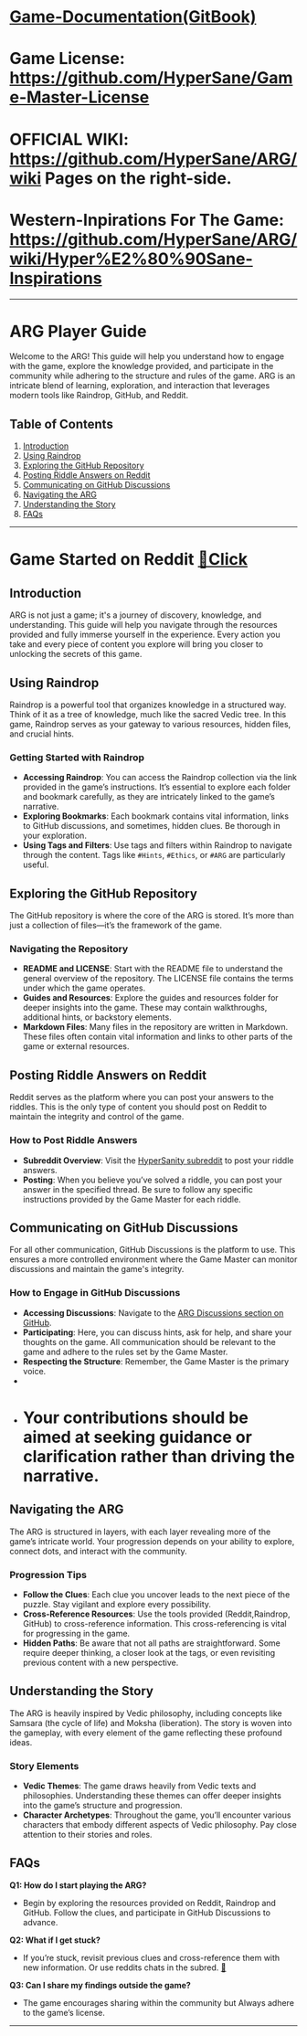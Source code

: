 # [Game-Documentation(GitBook)](https://hypersanity.gitbook.io/hypersanity/)

# Game License: https://github.com/HyperSane/Game-Master-License

# OFFICIAL WIKI: https://github.com/HyperSane/ARG/wiki Pages on the right-side.

# Western-Inpirations For The Game: https://github.com/HyperSane/ARG/wiki/Hyper%E2%80%90Sane-Inspirations
---

# ARG Player Guide

Welcome to the ARG! This guide will help you understand how to engage with the game, explore the knowledge provided, and participate in the community while adhering to the structure and rules of the game. ARG is an intricate blend of learning, exploration, and interaction that leverages modern tools like Raindrop, GitHub, and Reddit.

## Table of Contents
1. [Introduction](#introduction)
2. [Using Raindrop](#using-raindrop)
3. [Exploring the GitHub Repository](#exploring-the-github-repository)
4. [Posting Riddle Answers on Reddit](#posting-riddle-answers-on-reddit)
5. [Communicating on GitHub Discussions](#communicating-on-github-discussions)
6. [Navigating the ARG](#navigating-the-ARG)
7. [Understanding the Story](#understanding-the-story)
8. [FAQs](#faqs)

---
# Game Started on Reddit [🔁Click](https://www.reddit.com/r/HyperSanity/comments/1etbvra/what_is_vedic_wip/)


## Introduction

ARG is not just a game; it's a journey of discovery, knowledge, and understanding. This guide will help you navigate through the resources provided and fully immerse yourself in the experience. Every action you take and every piece of content you explore will bring you closer to unlocking the secrets of this game.

## Using Raindrop

Raindrop is a powerful tool that organizes knowledge in a structured way. Think of it as a tree of knowledge, much like the sacred Vedic tree. In this game, Raindrop serves as your gateway to various resources, hidden files, and crucial hints.

### Getting Started with Raindrop
- **Accessing Raindrop**: You can access the Raindrop collection via the link provided in the game’s instructions. It’s essential to explore each folder and bookmark carefully, as they are intricately linked to the game’s narrative.
- **Exploring Bookmarks**: Each bookmark contains vital information, links to GitHub discussions, and sometimes, hidden clues. Be thorough in your exploration.
- **Using Tags and Filters**: Use tags and filters within Raindrop to navigate through the content. Tags like `#Hints`, `#Ethics`, or `#ARG` are particularly useful.

## Exploring the GitHub Repository

The GitHub repository is where the core of the ARG is stored. It’s more than just a collection of files—it’s the framework of the game.

### Navigating the Repository
- **README and LICENSE**: Start with the README file to understand the general overview of the repository. The LICENSE file contains the terms under which the game operates.
- **Guides and Resources**: Explore the guides and resources folder for deeper insights into the game. These may contain walkthroughs, additional hints, or backstory elements.
- **Markdown Files**: Many files in the repository are written in Markdown. These files often contain vital information and links to other parts of the game or external resources.

## Posting Riddle Answers on Reddit

Reddit serves as the platform where you can post your answers to the riddles. This is the only type of content you should post on Reddit to maintain the integrity and control of the game.

### How to Post Riddle Answers
- **Subreddit Overview**: Visit the [HyperSanity subreddit](https://www.reddit.com/r/HyperSanity/) to post your riddle answers.
- **Posting**: When you believe you’ve solved a riddle, you can post your answer in the specified thread. Be sure to follow any specific instructions provided by the Game Master for each riddle.

## Communicating on GitHub Discussions

For all other communication, GitHub Discussions is the platform to use. This ensures a more controlled environment where the Game Master can monitor discussions and maintain the game's integrity.

### How to Engage in GitHub Discussions
- **Accessing Discussions**: Navigate to the [ARG Discussions section on GitHub](https://github.com/HyperSane/ARG/discussions).
- **Participating**: Here, you can discuss hints, ask for help, and share your thoughts on the game. All communication should be relevant to the game and adhere to the rules set by the Game Master.
- **Respecting the Structure**: Remember, the Game Master is the primary voice.
-
- # Your contributions should be aimed at seeking guidance or clarification rather than driving the narrative.

## Navigating the ARG

The ARG is structured in layers, with each layer revealing more of the game’s intricate world. Your progression depends on your ability to explore, connect dots, and interact with the community.

### Progression Tips
- **Follow the Clues**: Each clue you uncover leads to the next piece of the puzzle. Stay vigilant and explore every possibility.
- **Cross-Reference Resources**: Use the tools provided (Reddit,Raindrop, GitHub) to cross-reference information. This cross-referencing is vital for progressing in the game.
- **Hidden Paths**: Be aware that not all paths are straightforward. Some require deeper thinking, a closer look at the tags, or even revisiting previous content with a new perspective.

## Understanding the Story

The ARG is heavily inspired by Vedic philosophy, including concepts like Samsara (the cycle of life) and Moksha (liberation). The story is woven into the gameplay, with every element of the game reflecting these profound ideas.

### Story Elements
- **Vedic Themes**: The game draws heavily from Vedic texts and philosophies. Understanding these themes can offer deeper insights into the game’s structure and progression.
- **Character Archetypes**: Throughout the game, you’ll encounter various characters that embody different aspects of Vedic philosophy. Pay close attention to their stories and roles.

## FAQs

**Q1: How do I start playing the ARG?**
- Begin by exploring the resources provided on Reddit, Raindrop and GitHub. Follow the clues, and participate in GitHub Discussions to advance.

**Q2: What if I get stuck?**
- If you’re stuck, revisit previous clues and cross-reference them with new information. Or use reddits chats in the subred.
[🔁](https://www.reddit.com/r/HyperSanity/comments/1etbvra/what_is_vedic_wip/)

**Q3: Can I share my findings outside the game?**
- The game encourages sharing within the community but Always adhere to the game’s license.

---

